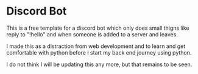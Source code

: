 # Discord Bot

This is a free template for a discord bot which only does small thigns like reply to "!hello" and when someone is added to a server and leaves.

I made this as a distraction from web development and to learn and get comfortable with python before I start my back end journey using python.

I do not think I will be updating this any more, but that remains to be seen.

